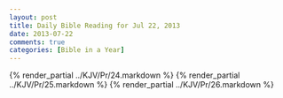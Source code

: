 ```yaml
---
layout: post
title: Daily Bible Reading for Jul 22, 2013
date: 2013-07-22
comments: true
categories: [Bible in a Year]
---
```

{% render_partial ../KJV/Pr/24.markdown %}
{% render_partial ../KJV/Pr/25.markdown %}
{% render_partial ../KJV/Pr/26.markdown %}
